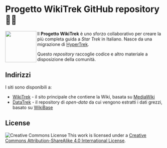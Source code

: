 # Progetto WikiTrek GitHub repository 🖖🏻
<img align="left" width="100" height="100" src="https://upload.wikimedia.org/wikipedia/commons/1/11/WikiTrek_Logo.svg">Il **Progetto WikiTrek** è uno sforzo collaborativo per creare la più completa guida a *Star Trek* in Italiano. Nasce da una migrazione di [HyperTrek](https://github.com/luigirosa/hypertrek).

Questo *repository* raccoglie codice e altro materiale a disposizione della comunità.

## Indirizzi
I siti sono disponibili a:
* [WikiTrek](https://wikitrek.org) - il sito principale che contiene la Wiki, basata su [MediaWiki](https://github.com/wikimedia/mediawiki)
* [DataTrek](https://data.wikitrek.org) - il repository di *open-data* da cui vengono estratti i dati grezzi, basato su [WikiBase](https://github.com/wikimedia/Wikibase)


## License
<a rel="license" href="http://creativecommons.org/licenses/by-sa/4.0/"><img alt="Creative Commons License" style="border-width:0" src="https://i.creativecommons.org/l/by-sa/4.0/88x31.png" align="left" /></a>This work is licensed under a <a rel="license" href="http://creativecommons.org/licenses/by-sa/4.0/">Creative Commons Attribution-ShareAlike 4.0 International License</a>.
